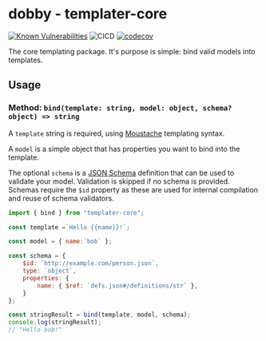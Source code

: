 # dobby - templater-core

[![Known Vulnerabilities](https://snyk.io/test/github/eXigentCoder/dobby/badge.svg?targetFile=packages/templater/package/package.json)](https://snyk.io/test/github/eXigentCoder/dobby?targetFile=packages/templater/package/package.json)
![CICD](https://github.com/eXigentCoder/dobby/workflows/Continuous%20Integration%20And%20Deployment/badge.svg)
[![codecov](https://codecov.io/gh/eXigentCoder/dobby/branch/master/graph/badge.svg)](https://codecov.io/gh/eXigentCoder/dobby)

The core templating package. It's purpose is simple: bind valid models into templates.

## Usage

### Method: `bind(template: string, model: object, schema? object) => string`

A `template` string is required, using [Moustache](https://mustache.github.io/) templating syntax.

A `model` is a simple object that has properties you want to bind into the template.

The optional `schema` is a [JSON Schema](https://json-schema.org/) definition that can be used to validate your model. Validation is skipped if no schema is provided. Schemas require the `$id` property as these are used for internal compilation and reuse of schema validators.

<!-- eslint-disable -->

```javascript
import { bind } from "templater-core";

const template =`Hello {{name}}!`;

const model = { name:`bob` };

const schema = {
    $id: `http://example.com/person.json`,
    type: `object`,
    properties: {
        name: { $ref: `defs.json#/definitions/str` },
    }
};

const stringResult = bind(template, model, schema);
console.log(stringResult);
// "Hello bob!"
```
